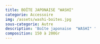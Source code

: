 ```yaml
---
title: BOÎTE JAPONAISE "WASHI"
categorie: Accessoire
img: /assets/washi-boites.jpg
sous-categorie: Autre
description: 'Boîte japonaise  "WASHI" '
composition: 150 à 200Gr
---
```


